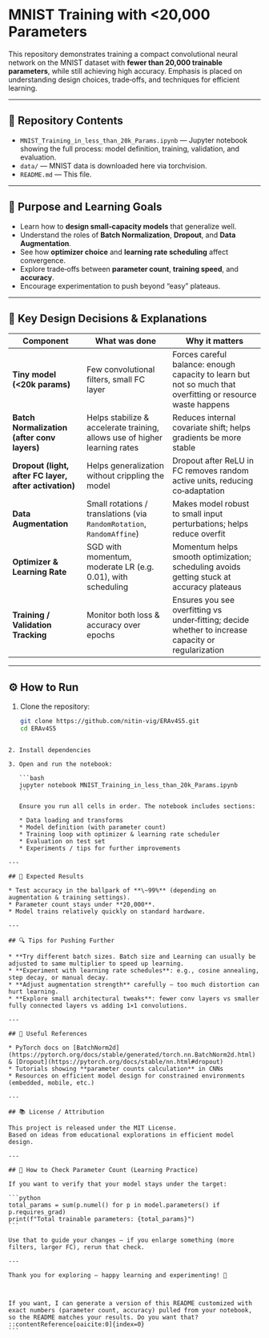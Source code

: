 # MNIST Training with <20,000 Parameters

This repository demonstrates training a compact convolutional neural network on the MNIST dataset with **fewer than 20,000 trainable parameters**, while still achieving high accuracy. Emphasis is placed on understanding design choices, trade‑offs, and techniques for efficient learning.

---

## 📂 Repository Contents

- `MNIST_Training_in_less_than_20k_Params.ipynb` — Jupyter notebook showing the full process: model definition, training, validation, and evaluation.  
- `data/` — MNIST data is downloaded here via torchvision.  
- `README.md` — This file.  

---

## 🎯 Purpose and Learning Goals

- Learn how to **design small‑capacity models** that generalize well.  
- Understand the roles of **Batch Normalization**, **Dropout**, and **Data Augmentation**.  
- See how **optimizer choice** and **learning rate scheduling** affect convergence.  
- Explore trade‑offs between **parameter count**, **training speed**, and **accuracy**.  
- Encourage experimentation to push beyond “easy” plateaus.

---

## 🧠 Key Design Decisions & Explanations

| Component | What was done | Why it matters |
|-----------|----------------|----------------|
| **Tiny model (<20k params)** | Few convolutional filters, small FC layer | Forces careful balance: enough capacity to learn but not so much that overfitting or resource waste happens |
| **Batch Normalization (after conv layers)** | Helps stabilize & accelerate training, allows use of higher learning rates | Reduces internal covariate shift; helps gradients be more stable |
| **Dropout (light, after FC layer, after activation)** | Helps generalization without crippling the model | Dropout after ReLU in FC removes random active units, reducing co‑adaptation | Avoided in small conv layers.
| **Data Augmentation** | Small rotations / translations (via `RandomRotation`, `RandomAffine`) | Makes model robust to small input perturbations; helps reduce overfit |
| **Optimizer & Learning Rate** | SGD with momentum, moderate LR (e.g. 0.01), with scheduling | Momentum helps smooth optimization; scheduling avoids getting stuck at accuracy plateaus | Idea is to start with higher LR and reduce it over time to fine tune.
| **Training / Validation Tracking** | Monitor both loss & accuracy over epochs | Ensures you see overfitting vs under‑fitting; decide whether to increase capacity or regularization |

---

## ⚙ How to Run

1. Clone the repository:

   ```bash
   git clone https://github.com/nitin-vig/ERAv4S5.git
   cd ERAv4S5
````

2. Install dependencies

3. Open and run the notebook:

   ```bash
   jupyter notebook MNIST_Training_in_less_than_20k_Params.ipynb
   ```

   Ensure you run all cells in order. The notebook includes sections:

   * Data loading and transforms
   * Model definition (with parameter count)
   * Training loop with optimizer & learning rate scheduler
   * Evaluation on test set
   * Experiments / tips for further improvements

---

## 🧪 Expected Results

* Test accuracy in the ballpark of **\~99%** (depending on augmentation & training settings).
* Parameter count stays under **20,000**.
* Model trains relatively quickly on standard hardware.

---

## 🔍 Tips for Pushing Further

* **Try different batch sizes. Batch size and Learning can usually be adjusted to same multiplier to speed up learning. 
* **Experiment with learning rate schedules**: e.g., cosine annealing, step decay, or manual decay.
* **Adjust augmentation strength** carefully — too much distortion can hurt learning.
* **Explore small architectural tweaks**: fewer conv layers vs smaller fully connected layers vs adding 1×1 convolutions.

---

## 📝 Useful References

* PyTorch docs on [BatchNorm2d](https://pytorch.org/docs/stable/generated/torch.nn.BatchNorm2d.html) & [Dropout](https://pytorch.org/docs/stable/nn.html#dropout)
* Tutorials showing **parameter counts calculation** in CNNs
* Resources on efficient model design for constrained environments (embedded, mobile, etc.)

---

## 📚 License / Attribution

This project is released under the MIT License.
Based on ideas from educational explorations in efficient model design.

---

## 🧮 How to Check Parameter Count (Learning Practice)

If you want to verify that your model stays under the target:

```python
total_params = sum(p.numel() for p in model.parameters() if p.requires_grad)
print(f"Total trainable parameters: {total_params}")
```

Use that to guide your changes — if you enlarge something (more filters, larger FC), rerun that check.

---

Thank you for exploring — happy learning and experimenting! 🚀



If you want, I can generate a version of this README customized with exact numbers (parameter count, accuracy) pulled from your notebook, so the README matches your results. Do you want that?
::contentReference[oaicite:0]{index=0}
```

